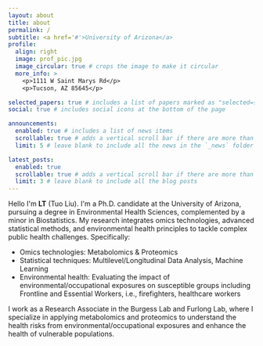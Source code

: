 ```yaml
---
layout: about
title: about
permalink: /
subtitle: <a href='#'>University of Arizona</a>
profile:
  align: right
  image: prof_pic.jpg
  image_circular: true # crops the image to make it circular
  more_info: >
    <p>1111 W Saint Marys Rd</p>
    <p>Tucson, AZ 85645</p>

selected_papers: true # includes a list of papers marked as "selected={true}"
social: true # includes social icons at the bottom of the page

announcements:
  enabled: true # includes a list of news items
  scrollable: true # adds a vertical scroll bar if there are more than 3 news items
  limit: 5 # leave blank to include all the news in the `_news` folder

latest_posts:
  enabled: true
  scrollable: true # adds a vertical scroll bar if there are more than 3 new posts items
  limit: 3 # leave blank to include all the blog posts
---
```


<!-- Write your biography here. Tell the world about yourself. Link to your favorite [subreddit](http://reddit.com). You can put a picture in, too. The code is already in, just name your picture `prof_pic.jpg` and put it in the `img/` folder.

Put your address / P.O. box / other info right below your picture. You can also disable any of these elements by editing `profile` property of the YAML header of your `_pages/about.md`. Edit `_bibliography/papers.bib` and Jekyll will render your [publications page](/al-folio/publications/) automatically.

Link to your social media connections, too. This theme is set up to use [Font Awesome icons](https://fontawesome.com/) and [Academicons](https://jpswalsh.github.io/academicons/), like the ones below. Add your Facebook, Twitter, LinkedIn, Google Scholar, or just disable all of them. -->

Hello I'm **LT** (Tuo Liu). I'm a Ph.D. candidate at the University of Arizona, pursuing a degree in Environmental Health Sciences, complemented by a minor in Biostatistics. My research integrates omics technologies, advanced statistical methods, and environmental health principles to tackle complex public health challenges. Specifically:

- Omics technologies: Metabolomics & Proteomics
- Statistical techniques: Multilevel/Longitudinal Data Analysis, Machine Learning
- Environmental health: Evaluating the impact of environmental/occupational exposures on susceptible groups including Frontline and Essential Workers, i.e., firefighters, healthcare workers

I work as a Research Associate in the Burgess Lab and Furlong Lab, where I specialize in applying metabolomics and proteomics to understand the health risks from environmental/occupational exposures and enhance the health of vulnerable populations.
